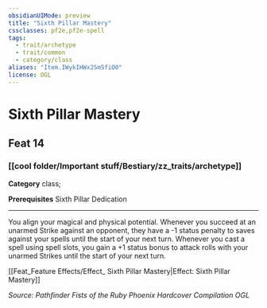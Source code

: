 ```yaml
---
obsidianUIMode: preview
title: "Sixth Pillar Mastery"
cssclasses: pf2e,pf2e-spell
tags:
  - trait/archetype
  - trait/common
  - category/class
aliases: "Item.IWykIHWx2Sm5fiO0"
license: OGL
---
```

# Sixth Pillar Mastery
## Feat 14
### [[cool folder/Important stuff/Bestiary/zz_traits/archetype]]

**Category** class; 



**Prerequisites** Sixth Pillar Dedication
* * *
You align your magical and physical potential. Whenever you succeed at an unarmed Strike against an opponent, they have a -1 status penalty to saves against your spells until the start of your next turn. Whenever you cast a spell using spell slots, you gain a +1 status bonus to attack rolls with your unarmed Strikes until the start of your next turn.

[[Feat_Feature Effects/Effect_ Sixth Pillar Mastery|Effect: Sixth Pillar Mastery]]

*Source: Pathfinder Fists of the Ruby Phoenix Hardcover Compilation*
*OGL*